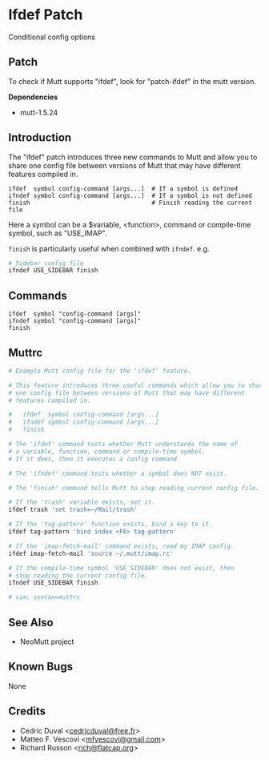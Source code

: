 Ifdef Patch
===========

Conditional config options

Patch
-----

To check if Mutt supports "ifdef", look for "patch-ifdef" in the mutt version.

**Dependencies**
-   mutt-1.5.24

Introduction
------------

The "ifdef" patch introduces three new commands to Mutt and allow you to share one config file between versions of Mutt that may have different features compiled in.

    ifdef  symbol config-command [args...]  # If a symbol is defined
    ifndef symbol config-command [args...]  # If a symbol is not defined
    finish                                  # Finish reading the current file

Here a symbol can be a $variable, \<function\>, command or compile-time symbol, such as "USE\_IMAP".

`finish` is particularly useful when combined with `ifndef`. e.g.

```bash
# Sidebar config file
ifndef USE_SIDEBAR finish
```

Commands
--------

    ifdef  symbol "config-command [args]"
    ifndef symbol "config-command [args]"
    finish

Muttrc
------

```bash
# Example Mutt config file for the 'ifdef' feature.

# This feature introduces three useful commands which allow you to share
# one config file between versions of Mutt that may have different
# features compiled in.

#   ifdef  symbol config-command [args...]
#   ifndef symbol config-command [args...]
#   finish

# The 'ifdef' command tests whether Mutt understands the name of
# a variable, function, command or compile-time symbol.
# If it does, then it executes a config command.

# The 'ifndef' command tests whether a symbol does NOT exist.

# The 'finish' command tells Mutt to stop reading current config file.

# If the 'trash' variable exists, set it.
ifdef trash 'set trash=~/Mail/trash'

# If the 'tag-pattern' function exists, bind a key to it.
ifdef tag-pattern 'bind index <F6> tag-pattern'

# If the 'imap-fetch-mail' command exists, read my IMAP config.
ifdef imap-fetch-mail 'source ~/.mutt/imap.rc'

# If the compile-time symbol 'USE_SIDEBAR' does not exist, then
# stop reading the current config file.
ifndef USE_SIDEBAR finish

# vim: syntax=muttrc
```

See Also
--------

-   NeoMutt project

Known Bugs
----------

None

Credits
-------

-   Cedric Duval \<cedricduval@free.fr\>
-   Matteo F. Vescovi \<mfvescovi@gmail.com\>
-   Richard Russon \<rich@flatcap.org\>

